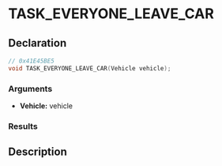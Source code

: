 # TASK_EVERYONE_LEAVE_CAR

## Declaration
```cpp
// 0x41E45BE5
void TASK_EVERYONE_LEAVE_CAR(Vehicle vehicle);
```

### Arguments
- **Vehicle:** vehicle

### Results

## Description
